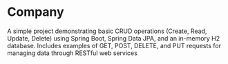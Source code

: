 # Company
A simple project demonstrating basic CRUD operations (Create, Read, Update, Delete) using Spring Boot, Spring Data JPA, and an in-memory H2 database. Includes examples of GET, POST, DELETE, and PUT requests for managing data through RESTful web services
